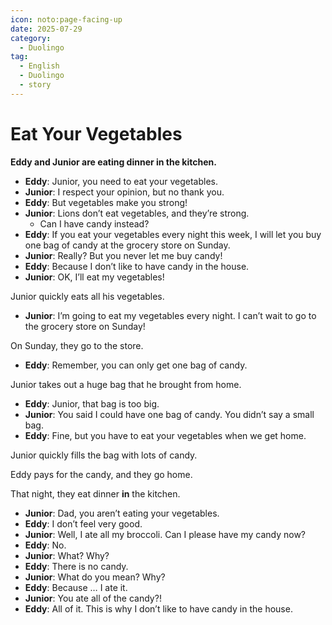 ```yaml
---
icon: noto:page-facing-up
date: 2025-07-29
category:
  - Duolingo
tag:
  - English
  - Duolingo
  - story
---
```


# Eat Your Vegetables

**Eddy and Junior are eating dinner in the kitchen.**

- **Eddy**: Junior, you need to eat your vegetables.
- **Junior**: I respect your opinion, but no thank you.
- **Eddy**: But vegetables make you strong!
- **Junior**: Lions don’t eat vegetables, and they’re strong.
  - Can I have candy instead?
- **Eddy**: If you eat your vegetables every night this week, I will let you buy one bag of candy at the grocery store on Sunday.
- **Junior**: Really? But you never let me buy candy!
- **Eddy**: Because I don’t like to have candy in the house.
- **Junior**: OK, I’ll eat my vegetables!

Junior quickly eats all his vegetables.

- **Junior**: I’m going to eat my vegetables every night. I can’t wait to go to the grocery store on Sunday!

On Sunday, they go to the store.

- **Eddy**: Remember, you can only get one bag of candy.

Junior takes out a huge bag that he brought from home.

- **Eddy**: Junior, that bag is too big.
- **Junior**: You said I could have one bag of candy. You didn’t say a small bag.
- **Eddy**: Fine, but you have to eat your vegetables when we get home.

Junior quickly fills the bag with lots of candy.

Eddy pays for the candy, and they go home.

That night, they eat dinner **in** the kitchen.

- **Junior**: Dad, you aren’t eating your vegetables.
- **Eddy**: I don’t feel very good.
- **Junior**: Well, I ate all my broccoli. Can I please have my candy now?
- **Eddy**: No.
- **Junior**: What? Why?
- **Eddy**: There is no candy.
- **Junior**: What do you mean? Why?
- **Eddy**: Because … I ate it.
- **Junior**: You ate all of the candy?!
- **Eddy**: All of it. This is why I don’t like to have candy in the house.
